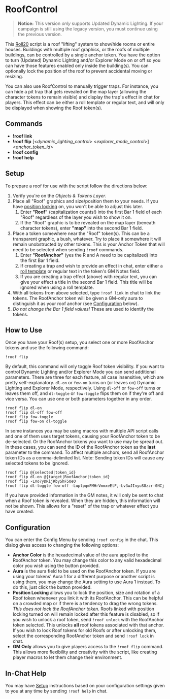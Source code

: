 # RoofControl

> **Notice:** This version _only_ supports Updated Dynamic Lighting. If your campaign is still using the legacy version, you must continue using the previous version.

This [Roll20](http://roll20.net/) script is a roof "lifting" system to show/hide rooms or entire houses. Buildings with multiple roof graphics, or the roofs of multiple buildings, can be controlled by a single anchor token. You have the option to turn (Updated) Dynamic Lighting and/or Explorer Mode on or off so you can have those features enabled only inside the building(s). You can optionally lock the position of the roof to prevent accidental moving or resizing.

You can also use RoofControl to manually trigger traps. For instance, you can hide a pit trap that gets revealed on the map layer (allowing the character tokens to remain visible) and display the trap's effect in chat for players. This effect can be either a roll template or regular text, and will only be displayed when showing the Roof token(s).

## Commands
* **!roof link**
* **!roof flip** [<_dynamic_lighting_control_> <_explorer_mode_control_>] <_anchor_token_id_>
* **!roof config**
* **!roof help**

## Setup
To prepare a roof for use with the script follow the directions below:
1. Verify you're on the *Objects & Tokens Layer*.
2. Place all "Roof" graphics and size/position them to your needs. If you have [position locking](#configuration) on, you won't be able to adjust this later.
    1. Enter **"Roof"** (capitalization counts!) into the first Bar 1 field of each "Roof" regardless of the layer you wish to show it on.
    2. If the "Roof" graphic is to be revealed on the map layer (beneath character tokens), enter **"map"** into the second Bar 1 field.
3. Place a token somewhere near the "Roof" token(s). This can be a transparent graphic, a bush, whatever. Try to place it somewhere it will remain unobstructed by other tokens. This is your Anchor Token that will need to be selected when sending `!roof` commands.
    1. Enter **"RoofAnchor"** (yes the R and A need to be capitalized) into the first Bar 1 field.
    2. If creating a trap and wish to provide an effect in chat, enter either a [roll template](https://roll20.zendesk.com/hc/en-us/articles/360037257334-How-to-Make-Roll-Templates) or regular text in the token's GM Notes field.
    3. If you are creating a trap effect (above) with regular text, you can give your effect a title in the second Bar 1 field. This title will be ignored when using a roll template.
4. With all tokens from above selected, type `!roof link` in chat to link the tokens. The RoofAnchor token will be given a GM-only aura to distinguish it as your roof anchor (see [Configuration](#configuration) below).
5. _Do not change the Bar 1 field values!_ These are used to identify the tokens.

## How to Use
Once you have your Roof(s) setup, you select one or more RoofAnchor tokens and use the following command:

```
!roof flip
```

By default, this command will only toggle Roof token visibility. If you want to control Dynamic Lighting and/or Explorer Mode you can send additional parameters. There are three for each feature, all case insensitive, which are pretty self-explanatory. `dl-on` or `fow-on` turns on (or leaves on) Dynamic Lighting and Explorer Mode, respectively. Using `dl-off` or `fow-off` turns or leaves them off, and `dl-toggle` or `fow-toggle` flips them on if they're off and vice versa. You can use one or both parameters together in any order.

```
!roof flip dl-on
!roof flip dl-off fow-off
!roof flip fow-toggle
!roof flip fow-on dl-toggle
```

In some instances you may be using macros with multiple API script calls and one of them uses target tokens, causing your RoofAnchor token to be de-selected. Or the RoofAnchor tokens you want to use may be spread out. In these cases, you can send the ID of the RoofAnchor token as the **last** parameter to the command. To affect multiple anchors, send all RoofAnchor token IDs as a comma-delimited list. Note: Sending token IDs will cause any selected tokens to be ignored.

```
!roof flip @{selected|token_id}
!roof flip dl-on @{target|RoofAnchor|token_id}
!roof flip -LVo7yDRijRbyShF5OeO
!roof flip dl-toggle fow-off -LuplpqmFMHrVmmxeEtF,-Lv3wJInyuS8zzr-0NCj
```

If you have provided information in the GM notes, it will only be sent to chat when a Roof token is revealed. When they are hidden, this information will not be shown. This allows for a "reset" of the trap or whatever effect you have created.

## Configuration
You can enter the Config Menu by sending `!roof config` in the chat. This dialog gives access to changing the following options:
* **Anchor Color** is the hexadecimal value of the aura applied to the RoofAnchor token. You may change this color to any valid hexadecimal color you wish using the button provided.
* **Aura** is the aura field to be used on the RoofAnchor token. If you are using your tokens' Aura 1 for a different purpose or another script is using them, you may change the Aura setting to use Aura 1 instead. To do this, just click the button provided.
* **Position Locking** allows you to lock the position, size and rotation of a Roof token whenever you link it with its RoofAnchor. This can be helpful on a crowded map or if there is a tendency to drag the wrong tokens. _This does not lock the RoofAnchor token._
   Roofs linked with position locking turned on will remain locked after this feature is disabled, so if you wish to unlock a roof token, send `!roof unlock` with the RoofAnchor token selected. This unlocks **all** roof tokens associated with that anchor.
   If you wish to lock Roof tokens for old Roofs or after unlocking them, select the corresponding RoofAnchor token and send `!roof lock` in chat.
* **GM Only** allows you to give players access to the `!roof flip` command. This allows more flexibility and creativity with the script, like creating player macros to let them change their environment.

## In-Chat Help
You may have [Setup](#setup) instructions based on your configuration settings given to you at any time by sending `!roof help` in chat.
